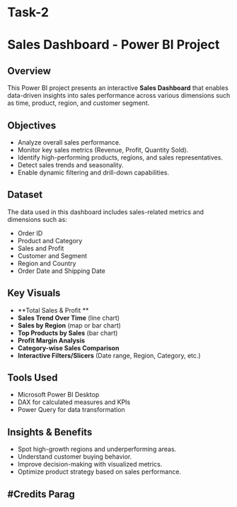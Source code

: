 # Task-2
# Sales Dashboard - Power BI Project

## Overview

This Power BI project presents an interactive **Sales Dashboard** that enables data-driven insights into sales performance across various dimensions such as time, product, region, and customer segment.

## Objectives

- Analyze overall sales performance.
- Monitor key sales metrics (Revenue, Profit, Quantity Sold).
- Identify high-performing products, regions, and sales representatives.
- Detect sales trends and seasonality.
- Enable dynamic filtering and drill-down capabilities.

## Dataset

The data used in this dashboard includes sales-related metrics and dimensions such as:

- Order ID
- Product and Category
- Sales and Profit
- Customer and Segment
- Region and Country
- Order Date and Shipping Date


## Key Visuals

- **Total Sales & Profit **
- **Sales Trend Over Time** (line chart)
- **Sales by Region** (map or bar chart)
- **Top Products by Sales** (bar chart)
- **Profit Margin Analysis**
- **Category-wise Sales Comparison**
- **Interactive Filters/Slicers** (Date range, Region, Category, etc.)

## Tools Used

- Microsoft Power BI Desktop
- DAX for calculated measures and KPIs
- Power Query for data transformation



## Insights & Benefits

- Spot high-growth regions and underperforming areas.
- Understand customer buying behavior.
- Improve decision-making with visualized metrics.
- Optimize product strategy based on sales performance.

#Credits
Parag
--
